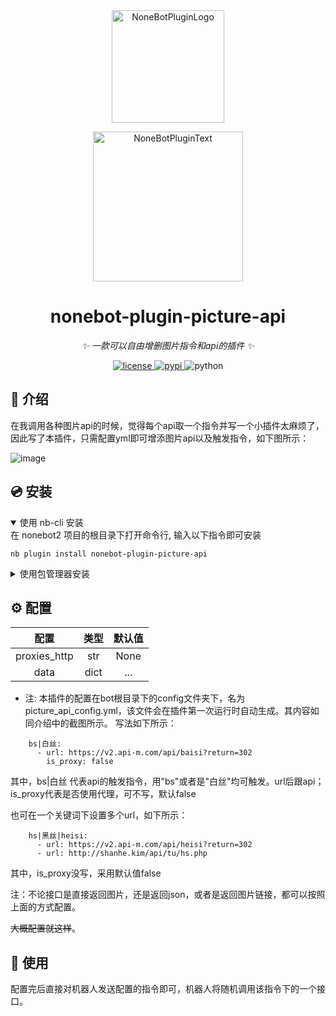 <div align="center">
  <a href="https://v2.nonebot.dev/store"><img src="https://github.com/A-kirami/nonebot-plugin-template/blob/resources/nbp_logo.png" width="180" height="180" alt="NoneBotPluginLogo"></a>
  <br>
  <p><img src="https://github.com/A-kirami/nonebot-plugin-template/blob/resources/NoneBotPlugin.svg" width="240" alt="NoneBotPluginText"></p>
</div>

<div align="center">

# nonebot-plugin-picture-api

_✨ 一款可以自由增删图片指令和api的插件 ✨_


<a href="./LICENSE">
    <img src="https://img.shields.io/github/license/Q1351998764/nonebot-plugin-picture-api.svg" alt="license">
</a>
<a href="https://pypi.python.org/pypi/nonebot-plugin-picture-api">
    <img src="https://img.shields.io/pypi/v/nonebot-plugin-picture-api.svg" alt="pypi">
</a>
<img src="https://img.shields.io/badge/python-3.8+-blue.svg" alt="python">

</div>


## 📖 介绍

在我调用各种图片api的时候，觉得每个api取一个指令并写一个小插件太麻烦了，因此写了本插件，只需配置yml即可增添图片api以及触发指令，如下图所示：

![image](https://github.com/Q1351998764/nonebot-plugin-picture-api/assets/57926506/6bf57db6-e96f-40a5-a04f-287c525d6db4)


## 💿 安装

<details open>
<summary>使用 nb-cli 安装</summary>
在 nonebot2 项目的根目录下打开命令行, 输入以下指令即可安装

    nb plugin install nonebot-plugin-picture-api

</details>

<details>
<summary>使用包管理器安装</summary>
在 nonebot2 项目的插件目录下, 打开命令行, 根据你使用的包管理器, 输入相应的安装命令

<details>
<summary>pip</summary>

    pip install nonebot-plugin-picture-api
</details>

打开 nonebot2 项目根目录下的 `pyproject.toml` 文件, 在 `[tool.nonebot]` 部分追加写入

    plugins = ["nonebot-plugin-picture-api"]

</details>

## ⚙️ 配置

|配置  |类型   |默认值 |
|:----:|:----:|:----:|
|proxies_http|str|None|
|data|dict|...|


- 注: 本插件的配置在bot根目录下的config文件夹下，名为picture_api_config.yml，该文件会在插件第一次运行时自动生成。其内容如同介绍中的截图所示。
写法如下所示：
```
    bs|白丝:
      - url: https://v2.api-m.com/api/baisi?return=302
        is_proxy: false
```

其中，bs|白丝 代表api的触发指令，用"bs"或者是"白丝"均可触发。url后跟api；is_proxy代表是否使用代理，可不写，默认false

也可在一个关键词下设置多个url，如下所示：

```
    hs|黑丝|heisi:
      - url: https://v2.api-m.com/api/heisi?return=302
      - url: http://shanhe.kim/api/tu/hs.php
```
其中，is_proxy没写，采用默认值false

注：不论接口是直接返回图片，还是返回json，或者是返回图片链接，都可以按照上面的方式配置。

~~大概配置就这样~~。

## 🎉 使用
配置完后直接对机器人发送配置的指令即可，机器人将随机调用该指令下的一个接口。
